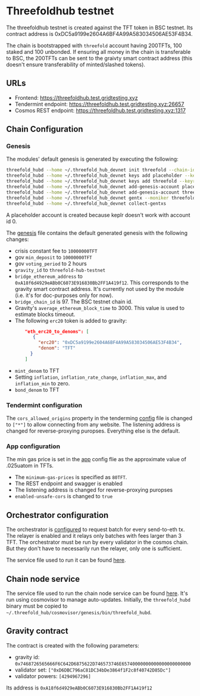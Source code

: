 # Threefoldhub testnet

The threefoldhub testnet is created against the TFT token in BSC testnet. Its contract address is 0xDC5a9199e2604A6BF4A99A583034506AE53F4B34.

The chain is bootstrapped with `threefold` account having 200TFTs, 100 staked and 100 unbonded. If ensuring all money in the chain is transferable to BSC, the 200TFTs can be sent to the graivty smart contract address (this doesn't ensure transferability of minted/slashed tokens).

## URLs

- Frontend: <https://threefoldhub.test.gridtesting.xyz>
- Tendermint endpoint: <https://threefoldhub.test.gridtesting.xyz:26657>
- Cosmos REST endpoint: <https://threefoldhub.test.gridtesting.xyz:1317>

## Chain Configuration

### Genesis

The modules' default genesis is generated by executing the following:

```sh
threefold_hubd --home ~/.threefold_hub_devnet init threefold --chain-id threefold-hub-testnet
threefold_hubd --home ~/.threefold_hub_devnet keys add placeholder --keyring-backend test --recover 
threefold_hubd --home ~/.threefold_hub_devnet keys add threefold --keyring-backend test --recover
threefold_hubd --home ~/.threefold_hub_devnet add-genesis-account placeholder 0TFT --keyring-backend test
threefold_hubd --home ~/.threefold_hub_devnet add-genesis-account threefold 2000000000TFT --keyring-backend test
threefold_hubd --home ~/.threefold_hub_devnet gentx --moniker threefold threefold 1000000000TFT 0xD6DBC796aC81DC34bDe3864f1F2c8f40742D85Dc tf12m75luwtqthas2kkc53p4kwsakatptfgn6sunz --chain-id=threefold-hub-testnet --keyring-backend=test
threefold_hubd --home ~/.threefold_hub_devnet collect-gentxs
```

A placeholder account is created because keplr doesn't work with account id 0.

The [genesis](./config/genesis.json) file contains the default generated genesis with the following changes:

- crisis constant fee to `10000000TFT`
- gov `min_deposit` to `10000000TFT`
- gov `voting_period` to 2 hours
- `gravity_id` to `threefold-hub-testnet`
- `bridge_ethereum_address` to `0xA18f6d4929eABb0C6073E916830Bb2FF1A419f12`. This corresponds to the gravity smart contract address. It's currently not used by the module (i.e. it's for doc-purposes only for now).
- `bridge_chain_id` is 97. The BSC testnet chain id.
- Gravity's `average_ethereum_block_time` to 3000. This value is used to estimate blocks timeout.
- The following `erc20` token is added to gravity:

```json
       "eth_erc20_to_denoms": [
          {
            "erc20": "0xDC5a9199e2604A6BF4A99A583034506AE53F4B34",
            "denom": "TFT"
         }
       ]
```

- `mint_denom` to TFT
- Setting `inflation`, `inflation_rate_change`, `inflation_max`, and `inflation_min` to zero.
- `bond_denom` to TFT

### Tendermint configuration

The `cors_allowed_origins` property in the tenderming [config](./config/config.toml) file is changed to `["*"]` to allow connecting from any website. The listening address is changed for reverse-proxying puropses. Everything else is the default.

### App configuration

The min gas price is set in the [app](./config/app.toml) config flie as the approximate value of .025uatom in TFTs.

- The `minimum-gas-prices` is specified as `80TFT`.
- The REST endpoint and swagger is enabled
- The listening address is changed for reverse-proxying puropses
- `enabled-unsafe-cors` is changed to `true`

## Orchestrator configuration

The orchestrator is [configured](./config/gbt.yaml) to request batch for every send-to-eth tx. The relayer is enabled and it relays only batches with fees larger than 3 TFT. The orchestrator must be run by every validator in the cosmos chain. But they don't have to necessarily run the relayer, only one is sufficient.

The service file used to run it can be found [here](./services/threefold-gbt.service).

## Chain node service

The service file used to run the chain node service can be found [here](./services/threefold-node.service). It's run using cosmovisor to manage auto-updates. Initially, the `threefold_hubd` binary must be copied to `~/.threefold_hub/cosmovisor/genesis/bin/threefold_hubd`.

## Gravity contract

The contract is created with the following parameters:

- gravity id: `0x7468726565666F6C642D6875622D746573746E65740000000000000000000000`
- validator set: `["0xD6DBC796aC81DC34bDe3864f1F2c8f40742D85Dc"]`
- validator powers: `[4294967296]`

Its address is `0xA18f6d4929eABb0C6073E916830Bb2FF1A419f12`
